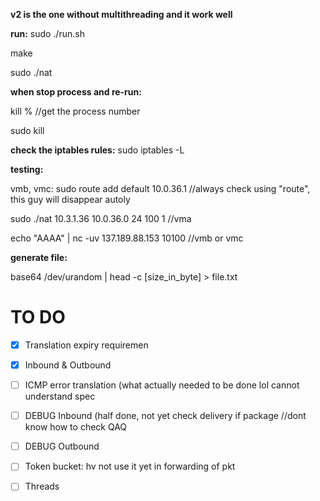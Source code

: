 **v2 is the one without multithreading and it work well**

**run:**
sudo ./run.sh

make

sudo ./nat

**when stop process and re-run:**

kill % //get the process number 

sudo kill <process number>

**check the iptables rules:**
sudo iptables -L

**testing:** 

vmb, vmc: sudo route add default 10.0.36.1 //always check using "route", this guy will disappear autoly

sudo ./nat 10.3.1.36 10.0.36.0 24 100 1 //vma

echo "AAAA" | nc -uv 137.189.88.153 10100 //vmb or vmc

**generate file:**

 base64 /dev/urandom | head -c \[size_in_byte\] > file.txt
 
# TO DO
- [X] Translation expiry requiremen
- [X] Inbound & Outbound
- [ ] ICMP error translation (what actually needed to be done lol cannot understand spec
- [ ] DEBUG Inbound (half done, not yet check delivery if package //dont know how to check QAQ 
- [ ] DEBUG Outbound 
- [ ] Token bucket: hv not use it yet in forwarding of pkt
- [ ] Threads

